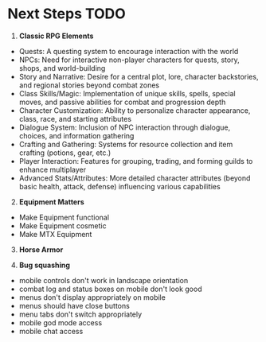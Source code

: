 # Next Steps TODO

1. **Classic RPG Elements**
 - Quests: A questing system to encourage interaction with the world
 - NPCs: Need for interactive non-player characters for quests, story, shops, and world-building
 - Story and Narrative: Desire for a central plot, lore, character backstories, and regional stories beyond combat zones
 - Class Skills/Magic: Implementation of unique skills, spells, special moves, and passive abilities for combat and progression depth
 - Character Customization: Ability to personalize character appearance, class, race, and starting attributes
 - Dialogue System: Inclusion of NPC interaction through dialogue, choices, and information gathering
 - Crafting and Gathering: Systems for resource collection and item crafting (potions, gear, etc.)
 - Player Interaction: Features for grouping, trading, and forming guilds to enhance multiplayer
 - Advanced Stats/Attributes: More detailed character attributes (beyond basic health, attack, defense) influencing various capabilities

2. **Equipment Matters**
  - Make Equipment functional
  - Make Equipment cosmetic
  - Make MTX Equipment

3. **Horse Armor**

4. **Bug squashing**
  - mobile controls don't work in landscape orientation
  - combat log and status boxes on mobile don't look good
  - menus don't display appropriately on mobile
  - menus should have close buttons
  - menu tabs don't switch appropriately
  - mobile god mode access
  - mobile chat access
